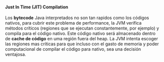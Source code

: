#### Just In Time (JIT) Compilation


Los **bytecode** Java interpretados no son tan rapidos como los códigos nativos, para cubrir este problema de performance, la JVM verifica métodos críticos (regiones que se ejecutan constantemente, por ejemplo) y compila para el código nativo. Este código nativo será almacenado dentro de **cache de código** en uma región fuera del heap. La JVM intenta escoger las regiones mas críticas para que incluso con el gasto de memoria y poder computacional de compilar el código para nativo, sea una decisión ventajosa.